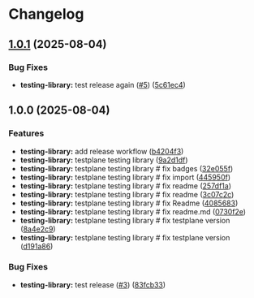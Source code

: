 # Changelog

## [1.0.1](https://github.com/gemini-testing/testplane-testing-library/compare/v1.0.0...v1.0.1) (2025-08-04)


### Bug Fixes

* **testing-library:** test release again ([#5](https://github.com/gemini-testing/testplane-testing-library/issues/5)) ([5c61ec4](https://github.com/gemini-testing/testplane-testing-library/commit/5c61ec478cc0df8e950f142a428504cc781940a1))

## 1.0.0 (2025-08-04)


### Features

* **testing-library:** add release workflow ([b4204f3](https://github.com/gemini-testing/testplane-testing-library/commit/b4204f3be4e8ee640b088694201fbe28deb0541e))
* **testing-library:** testplane testing library ([9a2d1df](https://github.com/gemini-testing/testplane-testing-library/commit/9a2d1df6a96f4449817f237d3d678d999819df1b))
* **testing-library:** testplane testing library # fix badges ([32e055f](https://github.com/gemini-testing/testplane-testing-library/commit/32e055ffc92cd97724eeb44ae97ae99b9af142a4))
* **testing-library:** testplane testing library # fix import ([445950f](https://github.com/gemini-testing/testplane-testing-library/commit/445950f09416860a8a4017cd6b45cd01b7ce9771))
* **testing-library:** testplane testing library # fix readme ([257df1a](https://github.com/gemini-testing/testplane-testing-library/commit/257df1a8003e3052f556d9a8d486ee25ccda9b99))
* **testing-library:** testplane testing library # fix readme ([3c07c2c](https://github.com/gemini-testing/testplane-testing-library/commit/3c07c2c3f4160c9c8697b20bbf7eb40bbc851ad7))
* **testing-library:** testplane testing library # fix Readme ([4085683](https://github.com/gemini-testing/testplane-testing-library/commit/40856832aea34c1a8be184cf561faf61ea09b592))
* **testing-library:** testplane testing library # fix readme.md ([0730f2e](https://github.com/gemini-testing/testplane-testing-library/commit/0730f2e383268b0f2df38b0526ae8c412c3f43c2))
* **testing-library:** testplane testing library # fix testplane version ([8a4e2c9](https://github.com/gemini-testing/testplane-testing-library/commit/8a4e2c9f8983dd8c565e4b88b5f2cb26753ed065))
* **testing-library:** testplane testing library # fix testplane version ([d191a86](https://github.com/gemini-testing/testplane-testing-library/commit/d191a86582469e633ff4ec26600005bd7d777008))


### Bug Fixes

* **testing-library:** test release ([#3](https://github.com/gemini-testing/testplane-testing-library/issues/3)) ([83fcb33](https://github.com/gemini-testing/testplane-testing-library/commit/83fcb33634d1d73195a214f39baf7c78d9e559e4))
